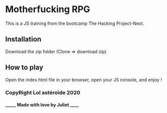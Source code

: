 # Motherfucking RPG
This is a JS training from the bootcamp The Hacking Project-Next.

## Installation
Download the zip folder (Clone => download zip)

## How to play
Open the index.html file in your browser, open your JS console, and enjoy !

### CopyRight Lol astéroïde 2020

#### _____ Made with love by Juliet ____
